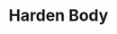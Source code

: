 ---
title: "Harden Body"
canonical: "skill/harden-body"
canonical_title: "Awakened Uruk Loresheet"
lists:
    - awakened-uruk-loresheet
tier: 5
osp_cost: 50
prerequisites: ["awakened-uruk-loresheet/toughen-body"]
replacement: true
requirements: ["Character must have ", "goblin-resilience"]
ladder: "goblin-resilience"
---